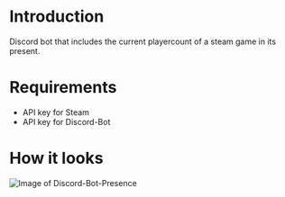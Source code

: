 # Introduction 
Discord bot that includes the current playercount of a steam game in its present.

# Requirements
- API key for Steam
- API key for Discord-Bot

# How it looks
![Image of Discord-Bot-Presence](https://github.com/atomy/discord-bot/blob/master/doc/screenshot.png)